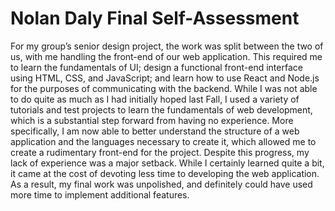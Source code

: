 # Nolan Daly Final Self-Assessment

For my group’s senior design project, the work was split between the two of us, with me handling the front-end of our web application. This required me to learn the fundamentals of UI; design a functional front-end interface using HTML, CSS, and JavaScript; and learn how to use React and Node.js for the purposes of communicating with the backend. While I was not able to do quite as much as I had initially hoped last Fall, I used a variety of tutorials and test projects to learn the fundamentals of web development, which is a substantial step forward from having no experience. More specifically, I am now able to better understand the structure of a web application and the languages necessary to create it, which allowed me to create a rudimentary front-end for the project. Despite this progress, my lack of experience was a major setback. While I certainly learned quite a bit, it came at the cost of devoting less time to developing the web application. As a result, my final work was unpolished, and definitely could have used more time to implement additional features.
